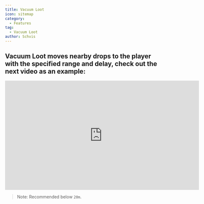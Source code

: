 ```yaml
---
title: Vacuum Loot
icon: sitemap
category:
  - Features
tag:
  - Vacuum Loot
author: Schvis
---
```


## Vacuum Loot moves nearby drops to the player with the specified range and delay, check out the next video as an example:

<iframe width="640" height="360" src="https://www.youtube.com/embed/iMElTsNF77c?list=PL5eI1Tb64p56g27qfYk7VuFTz4FK6YrKa" title="Korepi - Vacuum Loot" frameborder="0" allow="accelerometer; autoplay; clipboard-write; encrypted-media; gyroscope; picture-in-picture; web-share" allowfullscreen></iframe>

> Note: Recommended below `20m`.